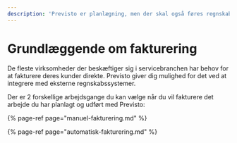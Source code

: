 ```yaml
---
description: 'Previsto er planlægning, men der skal også føres regnskab'
---
```


# Grundlæggende om fakturering

De fleste virksomheder der beskæftiger sig i servicebranchen har behov for at fakturere deres kunder direkte. Previsto giver dig mulighed for det ved at integrere med eksterne regnskabssystemer.

Der er 2 forskellige arbejdsgange du kan vælge når du vil fakturere det arbejde du har planlagt og udført med Previsto:

{% page-ref page="manuel-fakturering.md" %}

{% page-ref page="automatisk-fakturering.md" %}



